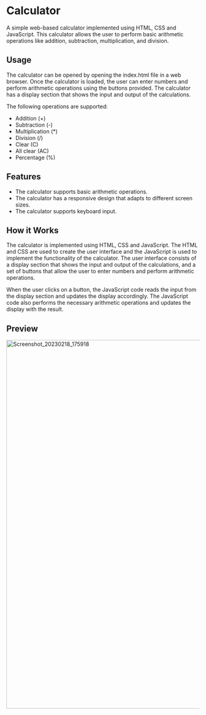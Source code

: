 # Calculator
A simple web-based calculator implemented using HTML, CSS and JavaScript. This calculator allows the user to perform basic arithmetic operations like addition, subtraction, multiplication, and division.

## Usage
The calculator can be opened by opening the index.html file in a web browser. Once the calculator is loaded, the user can enter numbers and perform arithmetic operations using the buttons provided. The calculator has a display section that shows the input and output of the calculations.

The following operations are supported:

* Addition (+)
* Subtraction (-)
* Multiplication (*)
* Division (/)
* Clear (C)
* All clear (AC)
* Percentage (%)

## Features
* The calculator supports basic arithmetic operations.
* The calculator has a responsive design that adapts to different screen sizes.
* The calculator supports keyboard input.

## How it Works
The calculator is implemented using HTML, CSS and JavaScript. The HTML and CSS are used to create the user interface and the JavaScript is used to implement the functionality of the calculator. The user interface consists of a display section that shows the input and output of the calculations, and a set of buttons that allow the user to enter numbers and perform arithmetic operations.

When the user clicks on a button, the JavaScript code reads the input from the display section and updates the display accordingly. The JavaScript code also performs the necessary arithmetic operations and updates the display with the result.

## Preview
<img width="960" alt="Screenshot_20230218_175918" src="https://user-images.githubusercontent.com/59678435/219866392-5ed1fa1b-1b09-4684-9b79-51ff5bb7867e.png">
